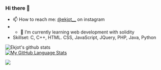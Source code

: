 ### Hi there 👋
- 📫 How to reach me: [@ekjot__](https://www.instagram.com/ekjot__/)  on instagram
- - 🌱 I’m currently learning web development with solidity
- Skillset: C, C++, HTML. CSS, JavaScript, JQuery, PHP, Java, Python

![Ekjot's github stats](https://github-readme-stats.vercel.app/api?username=Ekjot07&show_icons=true&count_private=true&theme=omni) 
<br>
  [![My GitHub Language Stats](https://github-readme-stats.vercel.app/api/top-langs/?username=Ekjot07&langs_count=5&theme=omni)]()
  <br>
  
![](https://komarev.com/ghpvc/?username=Ekjot07&color=red)
